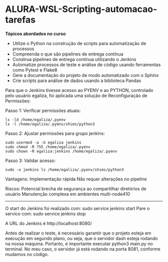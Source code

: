 # ALURA-WSL-Scripting-automacao-tarefas
**Tópicos abordados no curso**
*	Utilize o Python na construção de scripts para automatização de processos
*	Compreenda o que são pipelines de entrega contínua
*	Construa pipelines de entrega contínua utilizando o Jenkins
*	Automatize processos de teste e análise de código usando ferramentas como Pytest e Flake8
*	Gere a documentação do projeto de modo automatizado com o Sphinx
*	Crie scripts para análise de dados usando a biblioteca Pandas

Para que o Jenkins tivesse acesso ao PYENV e ao PYTHON, controlado pelo usuário egaliza, foi aplicada
uma solução de Reconfiguração de Permissões:

Passo 1: Verificar permissões atuais:

	ls -ld /home/egaliza/.pyenv
	ls -l /home/egaliza/.pyenv/shims/python3

Passo 2: Ajustar permissões para grupo jenkins:

	sudo usermod -a -G egaliza jenkins
	sudo chmod -R 755 /home/egaliza/.pyenv
	sudo chown -R egaliza:jenkins /home/egaliza/.pyenv

Passo 3: Validar acesso:

	sudo -u jenkins ls /home/egaliza/.pyenv/shims/python3

Vantagens:
	Implementação rápida
	Não requer alterações no pipeline

Riscos:
	Potencial brecha de segurança ao compartilhar diretórios de usuário
	Manutenção complexa em ambientes multi-node410


-----------------------------------------------------------------------------------

O start do Jenkins foi realizado com:
   sudo service jenkins start
Pare o servico com:
   sudo service jenkins stop

A URL do Jenkins é http://localhost:8080/

Antes de realizar o teste, é necessário garantir que o projeto esteja em execução em segundo plano, ou seja, 
que o servidor dash esteja rodando na nossa máquina. 
Portanto, é importante executar python3 main.py no terminal. 
No meu caso, o servidor já está rodando na porta 8081, conforme mudamos no código.
